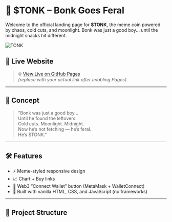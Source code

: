 # 🐾 $TONK – Bonk Goes Feral

Welcome to the official landing page for **$TONK**, the meme coin powered by chaos, cold cuts, and moonlight. Bonk was just a good boy... until the midnight snacks hit different.

![TONK](https://media.giphy.com/media/7VzgMsB6FLCilwS30v/giphy.gif)

## 🚀 Live Website
> 🌐 [View Live on GitHub Pages](https://yourusername.github.io/tonk-landing/)  
_(replace with your actual link after enabling Pages)_

---

## 🧠 Concept

> "Bonk was just a good boy...  
> Until he found the leftovers.  
> Cold cuts. Moonlight. Midnight.  
> Now he’s not fetching — he’s feral.  
> He’s $TONK."

---

## 🛠 Features

- ⚡ Meme-styled responsive design
- 📈 Chart + Buy links
- 🔗 Web3 “Connect Wallet” button (MetaMask + WalletConnect)
- 🦊 Built with vanilla HTML, CSS, and JavaScript (no frameworks)

---

## 📁 Project Structure
